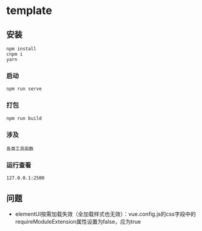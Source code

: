 # template

## 安装
```
npm install
cnpm i
yarn
```

### 启动
```
npm run serve
```

### 打包
```
npm run build
```


### 涉及
```
各类工具函数
```


### 运行查看
```
127.0.0.1:2500
```

问题
-
* elementUI按需加载失效（全加载样式也无效）：vue.config.js的css字段中的requireModuleExtension属性设置为false，应为true

